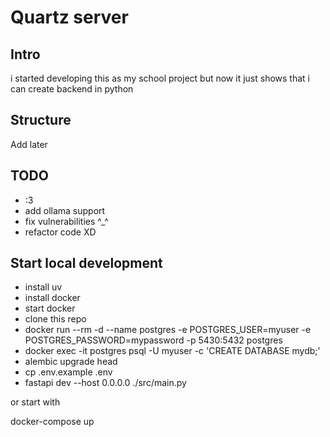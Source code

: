# Quartz server

## Intro

i started developing this as my school project but now it just shows that i can create backend in python

## Structure

Add later

## TODO

- :3
- add ollama support
- fix vulnerabilities ^_^
- refactor code XD

## Start local development

- install uv
- install docker
- start docker
- clone this repo
- docker run --rm -d --name postgres -e POSTGRES_USER=myuser -e POSTGRES_PASSWORD=mypassword -p 5430:5432 postgres
- docker exec -it postgres psql -U myuser -c 'CREATE DATABASE mydb;'
- alembic upgrade head
- cp .env.example .env
- fastapi dev --host 0.0.0.0 ./src/main.py

or start with

docker-compose up
